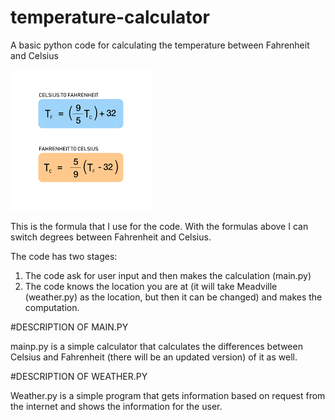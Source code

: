 # temperature-calculator
A basic python code for calculating the temperature between Fahrenheit and Celsius

![This is the formula that I used in my code](image.png)

This is the formula that I use for the code. 
With the formulas above I can switch degrees
between Fahrenheit and Celsius. 

The code has two stages:
1. The code ask for user input and then makes the calculation (main.py)
2. The code knows the location you are at (it will take Meadville (weather.py)
as the location, but then it can be changed) and makes the computation.

#DESCRIPTION OF MAIN.PY

mainp.py is a simple calculator that calculates the differences
between Celsius and Fahrenheit (there will be an updated version)
of it as well. 

#DESCRIPTION OF WEATHER.PY

Weather.py is a simple program that gets information
based on request from the internet and shows the information
for the user.

